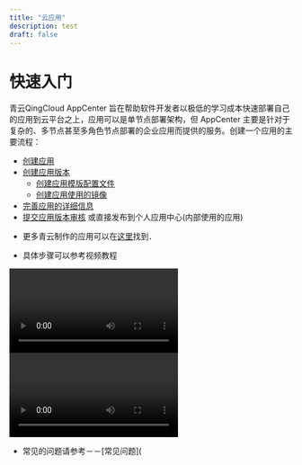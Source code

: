 ```yaml
---
title: "云应用"
description: test
draft: false
---
```


# 快速入门


青云QingCloud AppCenter 旨在帮助软件开发者以极低的学习成本快速部署自己的应用到云平台之上，应用可以是单节点部署架构，但 AppCenter 主要是针对于复杂的、多节点甚至多角色节点部署的企业应用而提供的服务。创建一个应用的主要流程：

- [创建应用](../app-mgmt/create-app.html)
- [创建应用版本](../app-version-mgmt/create-app-version.html)
  * [创建应用模版配置文件](../app-version-mgmt/create-app-config.html)
  * [创建应用使用的镜像](../app-version-mgmt/images/README.html)
- [完善应用的详细信息](../app-mgmt/create-app.html#complete_app_details)
- [提交应用版本审核](../app-version-mgmt/submit-app-version.html) 或直接发布到个人应用中心(内部使用的应用)

* 更多青云制作的应用可以在[这里](https://github.com/qingCloudAppcenter/)找到．


* 具体步骤可以参考视频教程

<video src="https://appcenter-docs.pek3a.qingstor.com/developer-guide/docs/videos/AppCenter2.0_Training_Fix.mp4" controls="controls">
您的浏览器不支持 video 标签。
</video>


<video src="https://appcenter-docs.pek3a.qingstor.com/developer-guide/docs/videos/tomcatdemo_720p.mp4" controls="controls">
您的浏览器不支持 video 标签。
</video>


* 常见的问题请参考－－[常见问题](